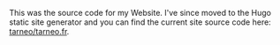 This was the source code for my Website. I've since moved to the Hugo static site generator and you can find the current site source code here: [tarneo/tarneo.fr](https://github.com/tarneaux/tarneo.fr).
